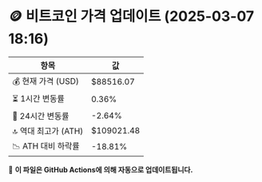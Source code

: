 # 🪙 비트코인 가격 업데이트 (2025-03-07 18:16)

| 항목                | 값 |
|--------------------|----------------|
| 💰 현재 가격 (USD) | $88516.07 |
| ⏳ 1시간 변동률    | 0.36% |
| 📆 24시간 변동률   | -2.64% |
| 🔝 역대 최고가 (ATH) | $109021.48 |
| 📉 ATH 대비 하락률 | -18.81% |

🔄 **이 파일은 GitHub Actions에 의해 자동으로 업데이트됩니다.**
